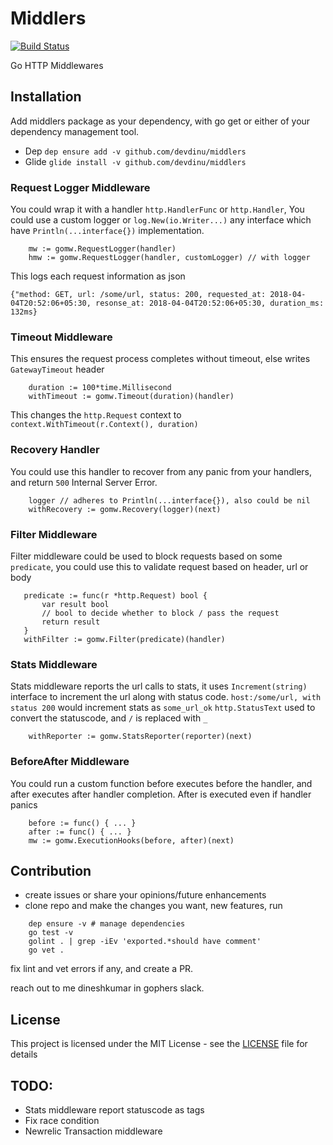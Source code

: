 # Middlers
[![Build Status](https://travis-ci.org/devdinu/middlers.svg?branch=master)](https://travis-ci.org/devdinu/middlers)

Go HTTP Middlewares

## Installation
Add middlers package as your dependency, with go get or either of your dependency management tool.
- Dep `dep ensure add -v github.com/devdinu/middlers`
- Glide `glide install -v github.com/devdinu/middlers`

### Request Logger Middleware

You could wrap it with a handler `http.HandlerFunc` or `http.Handler`, You could use a custom logger or `log.New(io.Writer...)` any interface which have `Println(...interface{})` implementation.
``` 
    mw := gomw.RequestLogger(handler)
    hmw := gomw.RequestLogger(handler, customLogger) // with logger
```
This logs each request information as json
```
{"method: GET, url: /some/url, status: 200, requested_at: 2018-04-04T20:52:06+05:30, resonse_at: 2018-04-04T20:52:06+05:30, duration_ms: 132ms}
```

### Timeout Middleware

This ensures the request process completes without timeout, else writes `GatewayTimeout` header
```
    duration := 100*time.Millisecond
    withTimeout := gomw.Timeout(duration)(handler)
```
This changes the `http.Request` context to `context.WithTimeout(r.Context(), duration)`

### Recovery Handler
You could use this handler to recover from any panic from your handlers, and return `500` Internal Server Error.
```
    logger // adheres to Println(...interface{}), also could be nil
    withRecovery := gomw.Recovery(logger)(next)
```

### Filter Middleware
Filter middleware could be used to block requests based on some `predicate`, you could use this to validate request based on header, url or body
 ```
    predicate := func(r *http.Request) bool {
        var result bool
        // bool to decide whether to block / pass the request
        return result
    }
    withFilter := gomw.Filter(predicate)(handler)
```

### Stats Middleware
Stats middleware reports the url calls to stats, it uses `Increment(string)` interface to increment the url along with status code. `host:/some/url, with status 200`
would increment stats as `some_url_ok` `http.StatusText` used to convert the statuscode, and `/` is replaced with `_`
```
    withReporter := gomw.StatsReporter(reporter)(next)
```

### BeforeAfter Middleware
You could run a custom function before executes before the handler, and after executes after handler completion. After is executed even if handler panics

```
    before := func() { ... }
    after := func() { ... }
    mw := gomw.ExecutionHooks(before, after)(next)
```


## Contribution
- create issues or share your opinions/future enhancements
- clone repo and make the changes you want, new features, run
```
    dep ensure -v # manage dependencies
    go test -v
    golint . | grep -iEv 'exported.*should have comment'
    go vet .
```
fix lint and vet errors if any, and create a PR.

reach out to me dineshkumar in gophers slack.


## License

This project is licensed under the MIT License - see the [LICENSE](LICENSE) file for details

## TODO:
- Stats middleware report statuscode as tags
- Fix race condition
- Newrelic Transaction middleware
